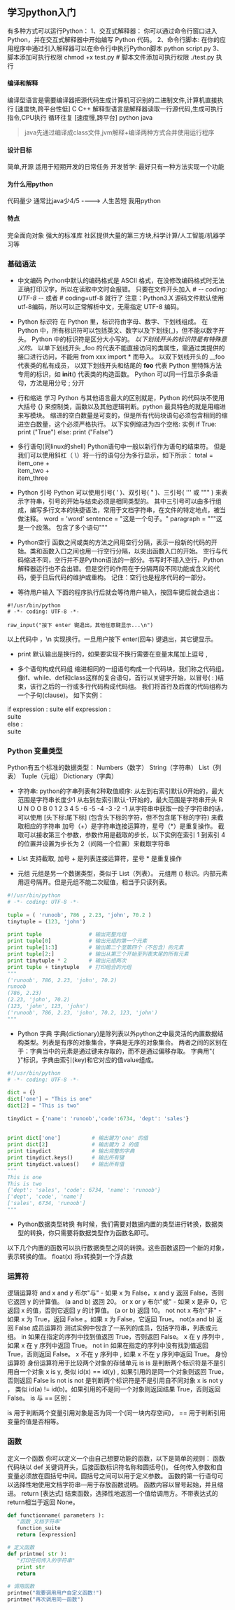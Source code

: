 ## 学习python入门
有多种方式可以运行Python：
1、交互式解释器： 你可以通过命令行窗口进入 Python，并在交互式解释器中开始编写 Python 代码。
2、命令行脚本: 在你的应用程序中通过引入解释器可以在命令行中执行Python脚本 python script.py
3、脚本添加可执行权限 chmod +x test.py     # 脚本文件添加可执行权限   ./test.py 执行

#### 编译和解释
编译型语言是需要编译器把源代码生成计算机可识别的二进制文件,计算机直接执行 [速度快,跨平台性低] C C++
解释型语言是解释器读取一行源代码,生成可执行指令,CPU执行 循环往复  [速度慢,跨平台]  python  java
> java先通过编译成class文件,jvm解释+编译两种方式合并使用运行程序

#### 设计目标
简单,开源
适用于短期开发的日常任务 
开发哲学: 最好只有一种方法实现一个功能

#### 为什么用python
代码量少  通常比java少4/5         ----> 人生苦短 我用python

#### 特点
完全面向对象
强大的标准库
社区提供大量的第三方块,科学计算/人工智能/机器学习等

### 基础语法
- 中文编码
Python中默认的编码格式是 ASCII 格式，在没修改编码格式时无法正确打印汉字，所以在读取中文时会报错。
只要在文件开头加入 # -*- coding: UTF-8 -*- 或者 # coding=utf-8 就行了
注意：Python3.X 源码文件默认使用utf-8编码，所以可以正常解析中文，无需指定 UTF-8 编码。

- Python 标识符
在 Python 里，标识符由字母、数字、下划线组成。
在 Python 中，所有标识符可以包括英文、数字以及下划线(_)，但不能以数字开头。
Python 中的标识符是区分大小写的。
*以下划线开头的标识符是有特殊意义的。*
以单下划线开头 _foo 的代表不能直接访问的类属性，需通过类提供的接口进行访问，不能用 from xxx import * 而导入。
以双下划线开头的 __foo 代表类的私有成员，
以双下划线开头和结尾的 __foo__ 代表 Python 里特殊方法专用的标识，如 __init__() 代表类的构造函数。
Python 可以同一行显示多条语句，方法是用分号 ; 分开

- 行和缩进
学习 Python 与其他语言最大的区别就是，Python 的代码块不使用大括号 {} 来控制类，函数以及其他逻辑判断。python 最具特色的就是用缩进来写模块。
缩进的空白数量是可变的，但是所有代码块语句必须包含相同的缩进空白数量，这个必须严格执行。
以下实例缩进为四个空格:
实例
if True:
    print ("True")
else:
    print ("False")

- 多行语句(同linux的shell)
Python语句中一般以新行作为语句的结束符。
但是我们可以使用斜杠（ \）将一行的语句分为多行显示，如下所示：
total = item_one + \
        item_two + \
        item_three

- Python 引号
Python 可以使用引号( ' )、双引号( " )、三引号( ''' 或 """ ) 来表示字符串，引号的开始与结束必须是相同类型的。
其中三引号可以由多行组成，编写多行文本的快捷语法，常用于文档字符串，在文件的特定地点，被当做注释。
word = 'word'
sentence = "这是一个句子。"
paragraph = """这是一个段落。
包含了多个语句"""

- Python空行
函数之间或类的方法之间用空行分隔，表示一段新的代码的开始。类和函数入口之间也用一行空行分隔，以突出函数入口的开始。
空行与代码缩进不同，空行并不是Python语法的一部分。书写时不插入空行，Python解释器运行也不会出错。但是空行的作用在于分隔两段不同功能或含义的代码，便于日后代码的维护或重构。
记住：空行也是程序代码的一部分。

- 等待用户输入
下面的程序执行后就会等待用户输入，按回车键后就会退出：
```
#!/usr/bin/python
# -*- coding: UTF-8 -*-

raw_input("按下 enter 键退出，其他任意键显示...\n")
```
以上代码中 ，\n 实现换行。一旦用户按下 enter(回车) 键退出，其它键显示。

- print 默认输出是换行的，如果要实现不换行需要在变量末尾加上逗号 ,

- 多个语句构成代码组
缩进相同的一组语句构成一个代码块，我们称之代码组。
像if、while、def和class这样的复合语句，首行以关键字开始，以冒号( : )结束，该行之后的一行或多行代码构成代码组。
我们将首行及后面的代码组称为一个子句(clause)。
如下实例：

if expression : 
   suite 
elif expression :  
   suite  
else :  
   suite 

### Python 变量类型
Python有五个标准的数据类型：
Numbers（数字）
String（字符串）
List（列表）
Tuple（元组）
Dictionary（字典）

- 字符串:
python的字串列表有2种取值顺序:
从左到右索引默认0开始的，最大范围是字符串长度少1
从右到左索引默认-1开始的，最大范围是字符串开头
R   U  N  O  O  B
0   1  2  3  4  5
-6 -5 -4 -3 -2 -1
从字符串中获取一段子字符串的话，可以使用 [头下标:尾下标]   (包含头下标的字符，但不包含尾下标的字符) 来截取相应的字符串
加号（+）是字符串连接运算符，星号（*）是重复操作。
截取可以接收第三个参数，参数作用是截取的步长，以下实例在索引 1 到索引 4 的位置并设置为步长为 2（间隔一个位置）来截取字符串

- List
支持截取, 加号 + 是列表连接运算符，星号 * 是重复操作

- 元组
元组是另一个数据类型，类似于 List（列表）。
元组用 () 标识。内部元素用逗号隔开。但是元组不能二次赋值，相当于只读列表。
```python
#!/usr/bin/python
# -*- coding: UTF-8 -*-
 
tuple = ( 'runoob', 786 , 2.23, 'john', 70.2 )
tinytuple = (123, 'john')
 
print tuple               # 输出完整元组
print tuple[0]            # 输出元组的第一个元素
print tuple[1:3]          # 输出第二个至第四个（不包含）的元素 
print tuple[2:]           # 输出从第三个开始至列表末尾的所有元素
print tinytuple * 2       # 输出元组两次
print tuple + tinytuple   # 打印组合的元组
"""
('runoob', 786, 2.23, 'john', 70.2)
runoob
(786, 2.23)
(2.23, 'john', 70.2)
(123, 'john', 123, 'john')
('runoob', 786, 2.23, 'john', 70.2, 123, 'john')
"""
```

- Python 字典
字典(dictionary)是除列表以外python之中最灵活的内置数据结构类型。列表是有序的对象集合，字典是无序的对象集合。
两者之间的区别在于：字典当中的元素是通过键来存取的，而不是通过偏移存取。
字典用"{ }"标识。字典由索引(key)和它对应的值value组成。
```python
#!/usr/bin/python
# -*- coding: UTF-8 -*-
 
dict = {}
dict['one'] = "This is one"
dict[2] = "This is two"
 
tinydict = {'name': 'runoob','code':6734, 'dept': 'sales'}
 
 
print dict['one']          # 输出键为'one' 的值
print dict[2]              # 输出键为 2 的值
print tinydict             # 输出完整的字典
print tinydict.keys()      # 输出所有键
print tinydict.values()    # 输出所有值
"""
This is one
This is two
{'dept': 'sales', 'code': 6734, 'name': 'runoob'}
['dept', 'code', 'name']
['sales', 6734, 'runoob']
"""
```

- Python数据类型转换
有时候，我们需要对数据内置的类型进行转换，数据类型的转换，你只需要将数据类型作为函数名即可。

以下几个内置的函数可以执行数据类型之间的转换。这些函数返回一个新的对象，表示转换的值。
float(x)   将x转换到一个浮点数

### 运算符
逻辑运算符
and	x and y	布尔"与" - 如果 x 为 False，x and y 返回 False，否则它返回 y 的计算值。	(a and b) 返回 20。
or	x or y	布尔"或" - 如果 x 是非 0，它返回 x 的值，否则它返回 y 的计算值。	(a or b) 返回 10。
not	not x	布尔"非" - 如果 x 为 True，返回 False 。如果 x 为 False，它返回 True。	not(a and b) 返回 False
成员运算符 
测试实例中包含了一系列的成员，包括字符串，列表或元组。
in	如果在指定的序列中找到值返回 True，否则返回 False。	x 在 y 序列中 , 如果 x 在 y 序列中返回 True。
not in	如果在指定的序列中没有找到值返回 True，否则返回 False。	x 不在 y 序列中 , 如果 x 不在 y 序列中返回 True。
身份运算符
身份运算符用于比较两个对象的存储单元
is	is 是判断两个标识符是不是引用自一个对象	x is y, 类似 id(x) == id(y) , 如果引用的是同一个对象则返回 True，否则返回 False
is not	is not 是判断两个标识符是不是引用自不同对象	x is not y ， 类似 id(a) != id(b)。如果引用的不是同一个对象则返回结果 True，否则返回 False。
is 与 == 区别：

is 用于判断两个变量引用对象是否为同一个(同一块内存空间)， == 用于判断引用变量的值是否相等。

### 函数
定义一个函数
你可以定义一个由自己想要功能的函数，以下是简单的规则：
函数代码块以 def 关键词开头，后接函数标识符名称和圆括号()。
任何传入参数和自变量必须放在圆括号中间。圆括号之间可以用于定义参数。
函数的第一行语句可以选择性地使用文档字符串—用于存放函数说明。
函数内容以冒号起始，并且缩进。
return [表达式] 结束函数，选择性地返回一个值给调用方。不带表达式的return相当于返回 None。
```python
def functionname( parameters ):
   "函数_文档字符串"
   function_suite
   return [expression]

# 定义函数
def printme( str ):
   "打印任何传入的字符串"
   print str
   return
 
# 调用函数
printme("我要调用用户自定义函数!")
printme("再次调用同一函数")
```

